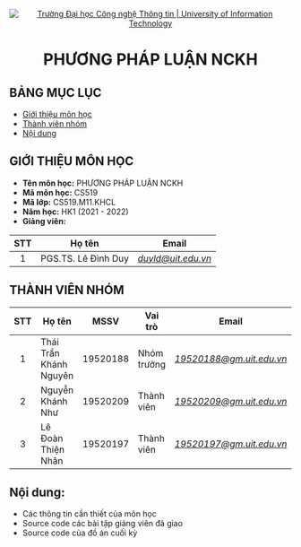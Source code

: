 <!-- Banner -->
<p align="center">
  <a href="https://www.uit.edu.vn/" title="Trường Đại học Công nghệ Thông tin" style="border: none;">
    <img src="https://i.imgur.com/WmMnSRt.png" alt="Trường Đại học Công nghệ Thông tin | University of Information Technology">
  </a>
</p>

<!-- Title -->
<h1 align="center"><b>PHƯƠNG PHÁP LUẬN NCKH</b></h1>

<!-- Main -->
## BẢNG MỤC LỤC
* [Giới thiệu môn học](#giới-thiệu-môn-học)
* [Thành viên nhóm](#thành-viên-nhóm)
* [Nội dung](#nội-dung)

## GIỚI THIỆU MÔN HỌC
* **Tên môn học:** PHƯƠNG PHÁP LUẬN NCKH
* **Mã môn học:** CS519
* **Mã lớp:** CS519.M11.KHCL
* **Năm học:** HK1 (2021 - 2022)
* **Giảng viên:**

| STT | Họ tên | Email | 
| :---: | --- | --- |
| 1 | PGS.TS. Lê Đình Duy | *duyld@uit.edu.vn* |

## THÀNH VIÊN NHÓM
| STT | Họ tên | MSSV | Vai trò | Email | Github |
| :---: | --- | --- | --- | --- | --- |
| 1 | Thái Trần Khánh Nguyên | 19520188 | Nhóm trưởng | *19520188@gm.uit.edu.vn* | [ttknguyen](https://github.com/ttknguyen) | 
| 2 | Nguyễn Khánh Như | 19520209 | Thành viên | *19520209@gm.uit.edu.vn* | [nkn-nhu](https://github.com/nkn-nhu) |
| 3 | Lê Đoàn Thiện Nhân | 19520197 | Thành viên | *19520197@gm.uit.edu.vn* | [thiennhan2701](https://github.com/thiennhan2701) |

## Nội dung:
* Các thông tin cần thiết của môn học
* Source code các bài tập giảng viên đã giao
* Source code của đồ án cuối kỳ
